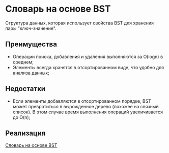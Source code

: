 # Словарь на основе BST

Структура данных, которая использует свойства BST для хранения пары "ключ-значение".

## Преимущества

- Операции поиска, добавления и удаления выполняются за O(logn) в среднем;
- Элементы всегда хранятся в отсортированном виде, что удобно для анализа данных;

## Недостатки

- Если элементы добавляются в отсортированном порядке, BST может превратиться в вырожденное дерево (похожее на связный список). В этом случае время выполнения операций увеличивается до O(n);

## Реализация

[Словарь на основе BST](bstMap.js)